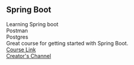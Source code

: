 ## Spring Boot   
Learning Spring boot   
Postman   
Postgres   
Great course for getting started with Spring Boot.   
[Course Link](https://youtu.be/vtPkZShrvXQ)   
[Creator's Channel](https://www.youtube.com/channel/UC2KfmYEM4KCuA1ZurravgYw)   
